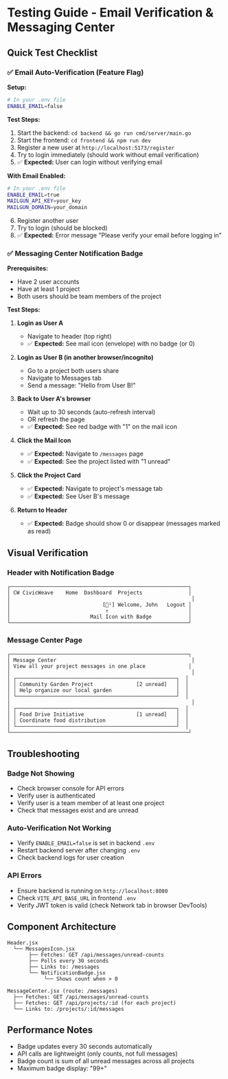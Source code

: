 # Testing Guide - Email Verification & Messaging Center

## Quick Test Checklist

### ✅ Email Auto-Verification (Feature Flag)

**Setup:**
```bash
# In your .env file
ENABLE_EMAIL=false
```

**Test Steps:**
1. Start the backend: `cd backend && go run cmd/server/main.go`
2. Start the frontend: `cd frontend && npm run dev`
3. Register a new user at `http://localhost:5173/register`
4. Try to login immediately (should work without email verification)
5. ✅ **Expected:** User can login without verifying email

**With Email Enabled:**
```bash
# In your .env file
ENABLE_EMAIL=true
MAILGUN_API_KEY=your_key
MAILGUN_DOMAIN=your_domain
```
6. Register another user
7. Try to login (should be blocked)
8. ✅ **Expected:** Error message "Please verify your email before logging in"

### ✅ Messaging Center Notification Badge

**Prerequisites:**
- Have 2 user accounts
- Have at least 1 project
- Both users should be team members of the project

**Test Steps:**

1. **Login as User A**
   - Navigate to header (top right)
   - ✅ **Expected:** See mail icon (envelope) with no badge (or 0)

2. **Login as User B (in another browser/incognito)**
   - Go to a project both users share
   - Navigate to Messages tab
   - Send a message: "Hello from User B!"

3. **Back to User A's browser**
   - Wait up to 30 seconds (auto-refresh interval)
   - OR refresh the page
   - ✅ **Expected:** See red badge with "1" on the mail icon

4. **Click the Mail Icon**
   - ✅ **Expected:** Navigate to `/messages` page
   - ✅ **Expected:** See the project listed with "1 unread"

5. **Click the Project Card**
   - ✅ **Expected:** Navigate to project's message tab
   - ✅ **Expected:** See User B's message

6. **Return to Header**
   - ✅ **Expected:** Badge should show 0 or disappear (messages marked as read)

## Visual Verification

### Header with Notification Badge
```
┌──────────────────────────────────────────────────────────┐
│ CW CivicWeave    Home  Dashboard  Projects               │
│                                                           │
│                              [📧¹] Welcome, John   Logout │
│                               ↑                          │
│                          Mail Icon with Badge            │
└──────────────────────────────────────────────────────────┘
```

### Message Center Page
```
┌──────────────────────────────────────────────────────────┐
│ Message Center                                            │
│ View all your project messages in one place              │
│                                                           │
│ ┌────────────────────────────────────────────────────┐  │
│ │ Community Garden Project              [2 unread]   │  │
│ │ Help organize our local garden                     │  │
│ └────────────────────────────────────────────────────┘  │
│                                                           │
│ ┌────────────────────────────────────────────────────┐  │
│ │ Food Drive Initiative                 [1 unread]   │  │
│ │ Coordinate food distribution                       │  │
│ └────────────────────────────────────────────────────┘  │
└──────────────────────────────────────────────────────────┘
```

## Troubleshooting

### Badge Not Showing
- Check browser console for API errors
- Verify user is authenticated
- Verify user is a team member of at least one project
- Check that messages exist and are unread

### Auto-Verification Not Working
- Verify `ENABLE_EMAIL=false` is set in backend `.env`
- Restart backend server after changing `.env`
- Check backend logs for user creation

### API Errors
- Ensure backend is running on `http://localhost:8080`
- Check `VITE_API_BASE_URL` in frontend `.env`
- Verify JWT token is valid (check Network tab in browser DevTools)

## Component Architecture

```
Header.jsx
  └── MessagesIcon.jsx
       ├── Fetches: GET /api/messages/unread-counts
       ├── Polls every 30 seconds
       ├── Links to: /messages
       └── NotificationBadge.jsx
            └── Shows count when > 0

MessageCenter.jsx (route: /messages)
  ├── Fetches: GET /api/messages/unread-counts
  ├── Fetches: GET /api/projects/:id (for each project)
  └── Links to: /projects/:id/messages
```

## Performance Notes

- Badge updates every 30 seconds automatically
- API calls are lightweight (only counts, not full messages)
- Badge count is sum of all unread messages across all projects
- Maximum badge display: "99+"

